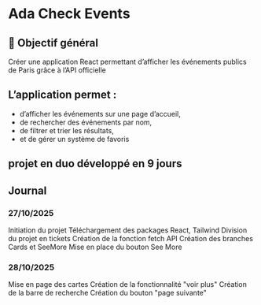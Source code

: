 # Ada Check Events
## 🧠 Objectif général
Créer une application React permettant d’afficher les événements publics de Paris
grâce à l’API officielle

## L’application permet :
- d’afficher les événements sur une page d’accueil,
- de rechercher des événements par nom,
- de filtrer et trier les résultats,
- et de gérer un système de favoris

## projet en duo développé en 9 jours 

## Journal

### 27/10/2025
Initiation du projet
Téléchargement des packages React, Tailwind
Division du projet en tickets
Création de la fonction fetch API
Création des branches Cards et SeeMore
Mise en place du bouton See More

### 28/10/2025
Mise en page des cartes
Création de la fonctionnalité "voir plus"
Création de la barre de recherche
Création du bouton "page suivante"
